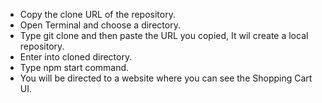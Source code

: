 - Copy the clone URL of the repository.
- Open Terminal and choose a directory.
- Type git clone and then paste the URL you copied, It wil create a local repository.
- Enter into cloned directory.
- Type npm start command.
- You will be directed to a website where you can see the Shopping Cart UI.
